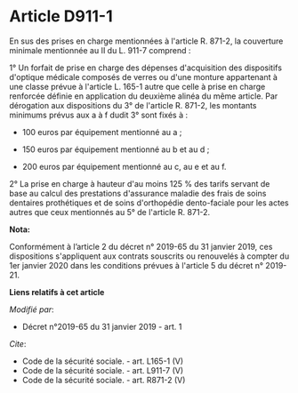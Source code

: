 # Article D911-1

En sus des prises en charge mentionnées à l'article R. 871-2, la couverture minimale mentionnée au II du L. 911-7 comprend : 

1° Un forfait de prise en charge des dépenses d'acquisition des dispositifs d'optique médicale composés de verres ou d'une
monture appartenant à une classe prévue à l'article L. 165-1 autre que celle à prise en charge renforcée définie en
application du deuxième alinéa du même article. Par dérogation aux dispositions du 3° de l'article R. 871-2, les montants
minimums prévus aux a à f dudit 3° sont fixés à :

- 100 euros par équipement mentionné au a ;

- 150 euros par équipement mentionné au b et au d ;

- 200 euros par équipement mentionné au c, au e et au f. 

2° La prise en charge à hauteur d'au moins 125 % des tarifs servant de base au calcul des prestations d'assurance maladie des
frais de soins dentaires prothétiques et de soins d'orthopédie dento-faciale pour les actes autres que ceux mentionnés au 5°
de l'article R. 871-2.

**Nota:**

Conformément à l’article 2 du décret n° 2019-65 du 31 janvier 2019, ces dispositions s'appliquent aux contrats souscrits ou
renouvelés à compter du 1er janvier 2020 dans les conditions prévues à l'article 5 du décret n° 2019-21.

**Liens relatifs à cet article**

_Modifié par_:

  - Décret n°2019-65 du 31 janvier 2019 - art. 1

_Cite_:

  - Code de la sécurité sociale. - art. L165-1 (V)
  - Code de la sécurité sociale. - art. L911-7 (V)
  - Code de la sécurité sociale. - art. R871-2 (V)
